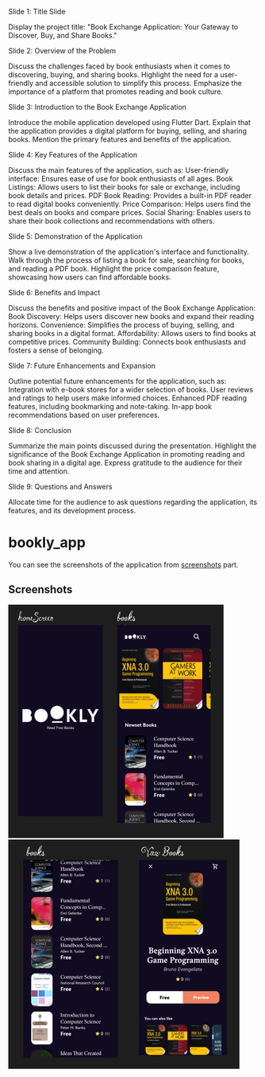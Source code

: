 Slide 1: Title Slide

Display the project title: "Book Exchange Application: Your Gateway to Discover, Buy, and Share Books."

Slide 2: Overview of the Problem

Discuss the challenges faced by book enthusiasts when it comes to discovering, buying, and sharing books.
Highlight the need for a user-friendly and accessible solution to simplify this process.
Emphasize the importance of a platform that promotes reading and book culture.

Slide 3: Introduction to the Book Exchange Application

Introduce the mobile application developed using Flutter Dart.
Explain that the application provides a digital platform for buying, selling, and sharing books.
Mention the primary features and benefits of the application.

Slide 4: Key Features of the Application

Discuss the main features of the application, such as:
User-friendly interface: Ensures ease of use for book enthusiasts of all ages.
Book Listings: Allows users to list their books for sale or exchange, including book details and prices.
PDF Book Reading: Provides a built-in PDF reader to read digital books conveniently.
Price Comparison: Helps users find the best deals on books and compare prices.
Social Sharing: Enables users to share their book collections and recommendations with others.

Slide 5: Demonstration of the Application

Show a live demonstration of the application's interface and functionality.
Walk through the process of listing a book for sale, searching for books, and reading a PDF book.
Highlight the price comparison feature, showcasing how users can find affordable books.

Slide 6: Benefits and Impact

Discuss the benefits and positive impact of the Book Exchange Application:
Book Discovery: Helps users discover new books and expand their reading horizons.
Convenience: Simplifies the process of buying, selling, and sharing books in a digital format.
Affordability: Allows users to find books at competitive prices.
Community Building: Connects book enthusiasts and fosters a sense of belonging.

Slide 7: Future Enhancements and Expansion

Outline potential future enhancements for the application, such as:
Integration with e-book stores for a wider selection of books.
User reviews and ratings to help users make informed choices.
Enhanced PDF reading features, including bookmarking and note-taking.
In-app book recommendations based on user preferences.

Slide 8: Conclusion

Summarize the main points discussed during the presentation.
Highlight the significance of the Book Exchange Application in promoting reading and book sharing in a digital age.
Express gratitude to the audience for their time and attention.

Slide 9: Questions and Answers

Allocate time for the audience to ask questions regarding the application, its features, and its development process.


# bookly_app
You can see the screenshots of the application from [screenshots](#screenshots) part.

## Screenshots

![](screenshots/screen(1).png)
![](screenshots/screen(2).png)

